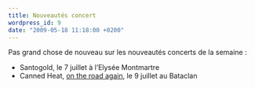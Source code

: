```yaml
---
title: Nouveautés concert
wordpress_id: 9
date: "2009-05-18 11:18:00 +0200"
---
```


Pas grand chose de nouveau sur les nouveautés concerts de la semaine :

- Santogold, le 7 juillet à l’Elysée Montmartre
- Canned Heat, [on the road again][1], le 9 juillet au Bataclan

[1]: https://www.youtube.com/watch?v=TiZXjHxgMaQ
